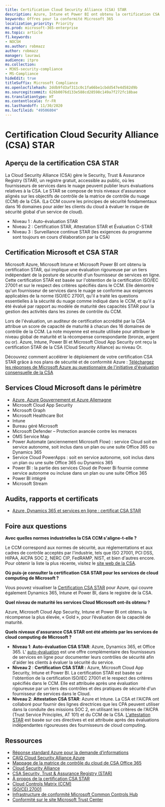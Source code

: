 ```yaml
---
title: Certification Cloud Security Alliance (CSA) STAR
description: Azure, Intune et Power BI ont obtenu la certification CSA (Cloud Security Alliance) STAR au niveau « Gold ».
keywords: Offres pour la conformité Microsoft 365
localization_priority: Priority
ms.prod: microsoft-365-enterprise
ms.topic: article
f1.keywords:
- NOCSH
ms.author: robmazz
author: robmazz
manager: laurawi
audience: itpro
ms.collection:
- M365-security-compliance
- MS-Compliance
hideEdit: true
titleSuffix: Microsoft Compliance
ms.openlocfilehash: 2ddb9fd3af311c0c1fa66be1cbdd547e4d582d9b
ms.sourcegitcommit: 626b0076d133e588cd28598c149a7f272fc18bae
ms.translationtype: HT
ms.contentlocale: fr-FR
ms.lasthandoff: 11/30/2020
ms.locfileid: "49506804"
---
```

# <a name="cloud-security-alliance-csa-star-certification"></a>Certification Cloud Security Alliance (CSA) STAR

## <a name="csa-star-certification-overview"></a>Aperçu de la certification CSA STAR

La Cloud Security Alliance (CSA) gère le Security, Trust & Assurance Registry (STAR), un registre gratuit, accessible au public, où les fournisseurs de services dans le nuage peuvent publier leurs évaluations relatives à la CSA. Le STAR se compose de trois niveaux d'assurance alignés sur les objectifs de contrôle de la matrice de contrôle du nuage (CCM) de la CSA. (La CCM couvre les principes de sécurité fondamentaux dans 16 domaines pour aider les clients du cloud à évaluer le risque de sécurité global d'un service de cloud).

- Niveau 1 : Auto-évaluation STAR
- Niveau 2 : Certification STAR, Attestation STAR et Évaluation C-STAR
- Niveau 3 : Surveillance continue STAR (les exigences du programme sont toujours en cours d’élaboration par la CSA)

## <a name="microsoft-and-csa-star-certification"></a>Certification Microsoft et CSA STAR

Microsoft Azure, Microsoft Intune et Microsoft Power BI ont obtenu la certification STAR, qui implique une évaluation rigoureuse par un tiers indépendant de la posture de sécurité d'un fournisseur de services en ligne. Cette certification STAR est basée sur l'obtention de la certification ISO/IEC 27001 et sur le respect des critères spécifiés dans le CCM. Elle démontre qu'un fournisseur de services dans le nuage se conforme aux exigences applicables de la norme ISO/IEC 27001, qu'il a traité les questions essentielles à la sécurité du nuage comme indiqué dans le CCM, et qu'il a été évalué par rapport au modèle de maturité des capacités STAR pour la gestion des activités dans les zones de contrôle du CCM.  
  
Lors de l'évaluation, un auditeur de certification accrédité par la CSA attribue un score de capacité de maturité à chacun des 16 domaines de contrôle de la CCM. La note moyenne est ensuite utilisée pour attribuer le niveau global de maturité et la récompense correspondante (bronze, argent ou or). Azure, Intune, Power BI et Microsoft Cloud App Security ont reçu la certification STAR de la CSA (Cloud Security Alliance) au niveau Or.  

Découvrez comment accélérer le déploiement de votre certification CSA STAR grâce à nos plans de sécurité et de conformité Azure : [ Téléchargez les réponses de Microsoft Azure au questionnaire de l'initiative d'évaluation consensuelle de la CSA ](https://gallery.technet.microsoft.com/Azure-Responses-to-CSA-46034a11)

## <a name="microsoft-in-scope-cloud-services"></a>Services Cloud Microsoft dans le périmètre

- [Azure, Azure Gouvernement et Azure Allemagne](https://aka.ms/AzureCompliance)
- Microsoft Cloud App Security
- Microsoft Graph
- Microsoft Healthcare Bot
- Intune
- Bureau géré Microsoft
- Microsoft Defender – Protection avancée contre les menaces
- OMS Service Map
- Power Automate (anciennement Microsoft Flow) : service Cloud soit en service autonome, soit inclus dans un plan ou une suite Office 365 ou Dynamics 365
- Service Cloud PowerApps : soit en service autonome, soit inclus dans un plan ou une suite Office 365 ou Dynamics 365
- Power BI : la partie des services Cloud de Power Bi fournie comme service autonome ou incluse dans un plan ou une suite Office 365
- Power BI intégré
- Microsoft Stream

## <a name="audits-reports-and-certificates"></a>Audits, rapports et certificats

- [Azure, Dynamics 365 et services en ligne : certificat CSA STAR](https://aka.ms/azurecsastarcert)

## <a name="frequently-asked-questions"></a>Foire aux questions

**Avec quelles normes industrielles la CSA CCM s'aligne-t-elle ?**

Le CCM correspond aux normes de sécurité, aux réglementations et aux cadres de contrôle acceptés par l'industrie, tels que ISO 27001, PCI DSS, HIPAA, AICPA SOC 2, NERC CIP, FedRAMP, NIST, et bien d'autres encore. Pour obtenir la liste la plus récente, visitez le [site web de la CSA](https://cloudsecurityalliance.org/).

**Où puis-je consulter la certification CSA STAR pour les services de cloud computing de Microsoft ?**

Vous pouvez visualiser la [Certification CSA STAR](https://aka.ms/csastar-certification) pour Azure, qui couvre également Dynamics 365, Intune et Power BI, dans le registre de la CSA.

**Quel niveau de maturité les services Cloud Microsoft ont-ils obtenu ?**

Azure, Microsoft Cloud App Security, Intune et Power BI ont obtenu la récompense la plus élevée, « Gold », pour l’évaluation de la capacité de maturité.

**Quels niveaux d'assurance CSA STAR ont été atteints par les services de cloud computing de Microsoft ?** 

- **Niveau 1**: **Auto-évaluation CSA STAR**: Azure, Dynamics 365, et Office 365. L' [auto-évaluation](offering-csa-star-self-assessment.md) est une offre complémentaire des fournisseurs de services en ligne pour documenter leurs contrôles de sécurité afin d'aider les clients à évaluer la sécurité du service.
- **Niveau 2** : **Certification CSA STAR :** Azure, Microsoft Cloud App Security, Intune et Power BI. La certification STAR est basée sur l'obtention de la certification ISO/IEC 27001 et le respect des critères spécifiés dans le CCM. Elle est attribuée après une évaluation rigoureuse par un tiers des contrôles et des pratiques de sécurité d'un fournisseur de services dans le Cloud.
- **Niveau 2**: **Attestation CSA STAR**: Azure et Intune. La CSA et l'AICPA ont collaboré pour fournir des lignes directrices que les CPA peuvent utiliser dans la conduite des missions SOC 2, en utilisant les critères de l'AICPA (Trust Service Principles, AT 101) et du CCM de la CSA. [ L'attestation STAR](offering-CSA-STAR-Attestation.md) est basée sur ces directives et est attribuée après des évaluations indépendantes rigoureuses des fournisseurs de cloud computing.

## <a name="resources"></a>Ressources

- [Réponse standard Azure pour la demande d’informations](https://aka.ms/AzureStandardRequestForInformation)
- [CAIQ Cloud Security Alliance Azure](https://aka.ms/AzureCSACAIQ)
- [Mappage de la matrice de contrôle du cloud de CSA Office 365](https://aka.ms/Office365CSACloudControlMatrix)
- [Cloud Security Alliance](https://cloudsecurityalliance.org/)
- [CSA Security, Trust & Assurance Registry (STAR)](https://cloudsecurityalliance.org/star/)
- [À propos de la certification CSA STAR](https://cloudsecurityalliance.org/star/certification/)
- [Cloud Controls Matrix (CCM)](https://cloudsecurityalliance.org/group/cloud-controls-matrix/)
- [ISO/CEI 27001](offering-iso-27001.md)
- [Infrastructure de conformité Microsoft Common Controls Hub](https://www.microsoft.com/trust-center/compliance/compliance-overview)
- [Conformité sur le site Microsoft Trust Center](https://www.microsoft.com/trust-center/compliance/compliance-overview)
